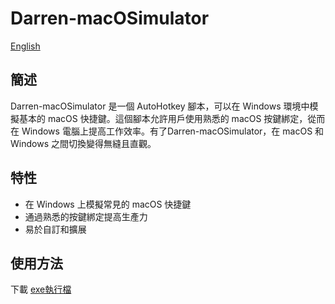 # Darren-macOSimulator

[English](README.md)

## 簡述
Darren-macOSimulator 是一個 AutoHotkey 腳本，可以在 Windows 環境中模擬基本的 macOS 快捷鍵。這個腳本允許用戶使用熟悉的 macOS 按鍵綁定，從而在 Windows 電腦上提高工作效率。有了Darren-macOSimulator，在 macOS 和 Windows 之間切換變得無縫且直觀。

## 特性
- 在 Windows 上模擬常見的 macOS 快捷鍵
- 通過熟悉的按鍵綁定提高生產力
- 易於自訂和擴展

## 使用方法
下載 [exe執行檔](https://github.com/da0709/Darren-macOSimulator/releases/download/v5.0/Darren-macOSimulator-5.0.exe)
